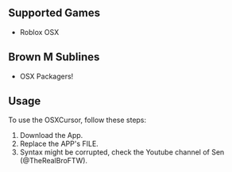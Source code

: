 ## Supported Games
- Roblox OSX
## Brown M Sublines
- OSX Packagers!



## Usage

To use the OSXCursor, follow these steps:

1. Download the App.
2. Replace the APP's FILE.
3. Syntax might be corrupted, check the Youtube channel of Sen (@TheRealBroFTW).

